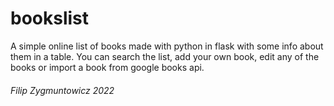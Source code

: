 # bookslist

A simple online list of books made with python in flask with some info about them in a table. You can search the list, add your own book, edit any of the books or import a book from google books api.


 ###### Filip Zygmuntowicz 2022
